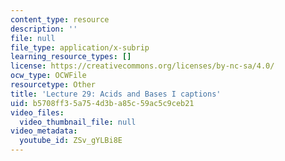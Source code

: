 ```yaml
---
content_type: resource
description: ''
file: null
file_type: application/x-subrip
learning_resource_types: []
license: https://creativecommons.org/licenses/by-nc-sa/4.0/
ocw_type: OCWFile
resourcetype: Other
title: 'Lecture 29: Acids and Bases I captions'
uid: b5708ff3-5a75-4d3b-a85c-59ac5c9ceb21
video_files:
  video_thumbnail_file: null
video_metadata:
  youtube_id: ZSv_gYLBi8E
---
```

